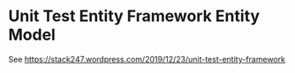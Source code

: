 # Unit Test Entity Framework Entity Model
See https://stack247.wordpress.com/2019/12/23/unit-test-entity-framework

